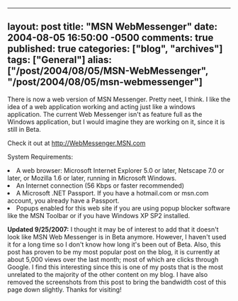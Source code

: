   ---
  layout: post
  title: "MSN WebMessenger"
  date: 2004-08-05 16:50:00 -0500
  comments: true
  published: true
  categories: ["blog", "archives"]
  tags: ["General"]
  alias: ["/post/2004/08/05/MSN-WebMessenger", "/post/2004/08/05/msn-webmessenger"]
  ---
<!-- more -->
<P>There is now a web version of MSN Messenger.&nbsp;Pretty neet, I think. I like the idea of a web application working and acting just like a windows application. The current Web Messenger isn't as feature full as the Windows application, but I would imagine they are working on it, since it is still in Beta.</P>
<P>Check it out at <A href="http://WebMessenger.MSN.com">http://WebMessenger.MSN.com</A>&nbsp;</P>
<P>System Requirements: 
<LI>A web browser: Microsoft Internet Explorer 5.0 or later, Netscape 7.0 or later, or Mozilla 1.6 or later, running in Microsoft Windows. 
<LI>An Internet connection (56 Kbps or faster recommended) 
<LI>A Microsoft .NET Passport. If you have a hotmail.com or msn.com account, you already have a Passport. 
<LI>Popups enabled for this web site if you are using popup blocker software like the MSN Toolbar or if you have Windows XP SP2 installed. 
<P><STRONG>Updated 9/25/2007:</STRONG> I thought it may be of interest to add that it doesn't look like MSN Web Messenger is in Beta anymore. However,&nbsp;I haven't used it for a long time so I don't know how long it's been out of Beta. Also, this post has proven to be my most popular post on the blog, it is currently at about 5,000 views over the last month; most of which are clicks through Google. I find this interesting since this is one of my posts that is the most unrelated to the majority of the other content on my blog. I have also removed the screenshots from this post to bring the bandwidth cost of this page down slightly. Thanks for visiting!</P></LI>
